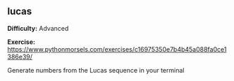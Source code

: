 ## lucas

**Difficulty:** Advanced

**Exercise:** https://www.pythonmorsels.com/exercises/c16975350e7b4b45a088fa0ce1386e39/

Generate numbers from the Lucas sequence in your terminal
    